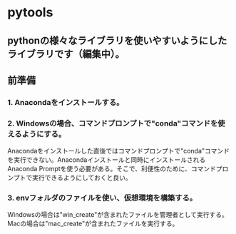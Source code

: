 # pytools
## pythonの様々なライブラリを使いやすいようにしたライブラリです（編集中）。

## 前準備
### 1. Anacondaをインストールする。


### 2. Windowsの場合、コマンドプロンプトで"conda"コマンドを使えるようにする。
Anacondaをインストールした直後ではコマンドプロンプトで"conda"コマンドを実行できない。Anacondaインストールと同時にインストールされるAnaconda Promptを使う必要がある。そこで、利便性のために、コマンドプロンプトで実行できるようにしておくと良い。

### 3. envフォルダのファイルを使い、仮想環境を構築する。
Windowsの場合は"win_create"が含まれたファイルを管理者として実行する。
Macの場合は"mac_create"が含まれたファイルを実行する。
